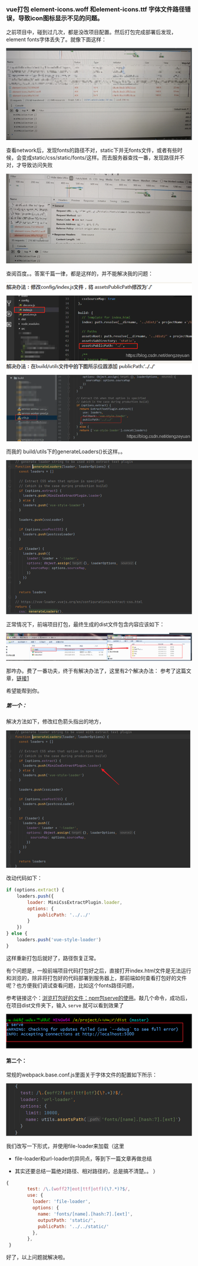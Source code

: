 ### vue打包 element-icons.woff 和element-icons.ttf 字体文件路径错误，导致icon图标显示不见的问题。

之前项目中，碰到过几次，都是没改项目配置。然后打包完成部署后发现，element fonts字体丢失了。就像下面这样：

![丢失1](./2022-4-11/3.png)

查看network后，发现fonts的路径不对，static下并无fonts文件，或者有些时候，会变成static/css/static/fonts/这样。而去服务器查找一番，发现路径并不对，才导致访问失败

![丢失2](./2022-4-11/4.png)

查阅百度。。答案千篇一律，都是这样的，并不能解决我的问题：

![不能解决的解答方法](./2022-4-11/5.png)

而我的 build/utils下的generateLoaders()长这样。。

![我本地的项目](./2022-4-11/6.png)

正常情况下，前端项目打包，最终生成的dist文件包含内容应该如下：

![dist打包后项目目录](./2022-4-11/7.png)


那咋办。费了一番功夫，终于有解决办法了，这里有2个解决办法：
参考了这篇文章，[链接1](https://blog.csdn.net/u013299635/article/details/106523649)

希望能帮到你。

##### 第一个：
解决方法如下，修改红色箭头指出的地方，

![修改这个地方](./2022-4-11/9.png)

改动代码如下：

```js
if (options.extract) {
    loaders.push({
        loader: MiniCssExtractPlugin.loader,
        options: {
            publicPath: '../../'
        }
    })
} else {
    loaders.push('vue-style-loader')
}
```

这样重新打包后就好了，路径恢复正常。

有个问题是，一般前端项目代码打包好之后，直接打开index.html文件是无法运行和浏览的，除非将打包好的代码部署到服务器上，那前端如何查看打包好的文件呢？也方便我们调试查看问题，比如这个fonts路径问题，

参考链接这个：[浏览打包好的文件：npm包serve的使用](https://blog.csdn.net/kiyoometal/article/details/106860510)。敲几个命令，成功后，在项目dist文件夹下，输入 `serve` 就可以看到效果了

![项目预览](./2022-4-11/10.png)


#### 第二个：

常规的webpack.base.conf.js里面关于字体文件的配置如下所示：

![fonts文件配置](./2022-4-11/11.png)

我们改写一下形式，并使用file-loader来加载（这里

- file-loader和url-loader的异同点，等到下一篇文章再做总结

- 其实还要总结一篇绝对路径、相对路径的，总是搞不清楚。。
）

```js
{
        test: /\.(woff2?|eot|ttf|otf)(\?.*)?$/,
        use: {
          loader: 'file-loader',
          options: {
            name: 'fonts/[name].[hash:7].[ext]',
            outputPath: 'static/',
            publicPath: '../../static/'
          },
        },
 }
```

好了，以上问题就解决啦。

<Valine />




